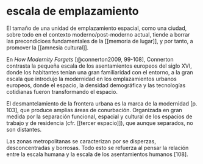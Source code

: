 # escala de emplazamiento
El tamaño de una unidad de emplazamiento espacial, como una ciudad, sobre todo en el contexto moderno/post-moderno actual, tiende a borrar las precondicioes fundamentales de la [[memoria de lugar]], y por tanto, a promover la [[amnesia cultural]].

En *How Modernity Forgets* [@connerton2009, 99-108], Connerton contrasta la pequeña escala de los asentamientos europeos del siglo XVI, donde los habitantes tenían una gran familiaridad con el entorno, a la gran escala que introdujo la modernidad en los emplazamientos urbanos europeos, donde el espacio, la densidad demográfica y las tecnologías cotidianas fueron transformando el espacio.

El desmantelamiento de la frontera urbana es la marca de la modernidad [p. 103], que produce amplias áreas de conurbación. Organizada en gran medida por la separación funcional, espacial y cultural de los espacios de trabajo y de residencia (cfr. [[tercer espacio]]), que aunque separados, no son distantes.

Las zonas metropolitanas se caracterizan por se disperzas, desconcentradas y borrosas. Todo esto se refuerza al pensar la relación entre la escala humana y la escala de los asentamientos humanos [108].
